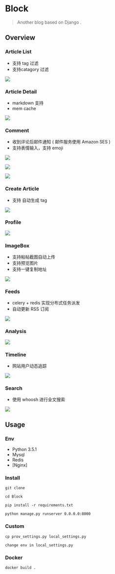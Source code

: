 # Block

> Another blog based on Django .
	
## Overview

### Article List

- 支持 tag 过滤
- 支持catagory 过滤

![](https://static.joway.wang/upload/14841134357.png)

### Article Detail

- markdown 支持
- mem cache

![](https://static.joway.wang/upload/14841135176.png)

### Comment

- 收到评论后邮件通知 ( 邮件服务使用 Amazon SES )
- 支持表情输入，支持 emoji

![](https://static.joway.wang/upload/14841135852.png)

![](https://static.joway.wang/upload/14841136332.png)

![](https://static.joway.wang/upload/14841266251.png)

### Create Article

- 支持 自动生成 tag

![](https://static.joway.wang/upload/14841193257.png)

### Profile

![](https://static.joway.wang/upload/14841151685.png)

### ImageBox

- 支持粘帖截图自动上传
- 支持预览图片
- 支持一键复制地址

![](https://static.joway.wang/upload/14841191114.png)

### Feeds

- celery + redis 实现分布式任务派发
- 自动更新 RSS 订阅

![](https://static.joway.wang/upload/14841176533.png)

### Analysis

![](https://static.joway.wang/upload/14841194008.png)

### Timeline

- 网站用户动态追踪

![](https://static.joway.wang/upload/14841194675.png)

### Search

- 使用 whoosh 进行全文搜索

![](https://static.joway.wang/upload/14841195369.png)


## Usage

### Env

- Python 3.5.1
- Mysql
- Redis
- [Nginx]

### Install

	git clone

	cd Block

	pip install -r requirements.txt

	python manage.py runserver 0.0.0.0:8000

### Custom

	cp prov_settings.py local_settings.py

	change env in local_settings.py


### Docker

	docker build .
